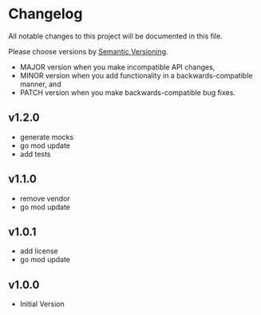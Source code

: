 # Changelog

All notable changes to this project will be documented in this file.

Please choose versions by [Semantic Versioning](http://semver.org/).

* MAJOR version when you make incompatible API changes,
* MINOR version when you add functionality in a backwards-compatible manner, and
* PATCH version when you make backwards-compatible bug fixes.

## v1.2.0

- generate mocks
- go mod update
- add tests

## v1.1.0

- remove vendor
- go mod update

## v1.0.1

- add license
- go mod update

## v1.0.0

- Initial Version
